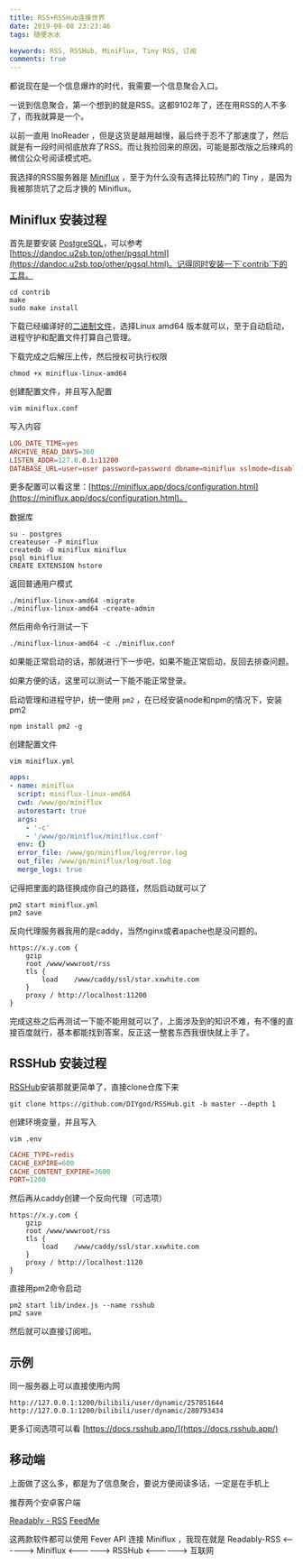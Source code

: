 ```yaml
---
title: RSS+RSSHub连接世界
date: 2019-08-08 23:23:46
tags: 随便水水

keywords: RSS, RSSHub, MiniFlux, Tiny RSS, 订阅
comments: true
---
```


都说现在是一个信息爆炸的时代，我需要一个信息聚合入口。

一说到信息聚合，第一个想到的就是RSS。这都9102年了，还在用RSS的人不多了，而我就算是一个。

<!-- more -->

以前一直用 InoReader ，但是这货是越用越慢，最后终于忍不了那速度了，然后就是有一段时间彻底放弃了RSS。而让我捡回来的原因，可能是那改版之后辣鸡的微信公众号阅读模式吧。

我选择的RSS服务器是 [Miniflux](https://miniflux.app/) ，至于为什么没有选择比较热门的 Tiny ，是因为我被那货坑了之后才换的 Miniflux。

## Miniflux 安装过程

首先是要安装 [PostgreSQL](https://www.postgresql.org/)，可以参考 [https://dandoc.u2sb.top/other/pgsql.html](https://dandoc.u2sb.top/other/pgsql.html)。记得同时安装一下`contrib`下的工具。

```
cd contrib
make
sudo make install
```

下载已经编译好的[二进制文件](https://github.com/miniflux/miniflux/releases)，选择Linux amd64 版本就可以，至于自动启动，进程守护和配置文件打算自己管理。

下载完成之后解压上传，然后授权可执行权限

```
chmod +x miniflux-linux-amd64
```

创建配置文件，并且写入配置

```
vim miniflux.conf
```

写入内容

```toml miniflux.conf
LOG_DATE_TIME=yes
ARCHIVE_READ_DAYS=360
LISTEN_ADDR=127.0.0.1:11200
DATABASE_URL=user=user password=password dbname=miniflux sslmode=disable
```

更多配置可以看这里：[https://miniflux.app/docs/configuration.html](https://miniflux.app/docs/configuration.html)。

数据库

```
su - postgres
createuser -P miniflux
createdb -O miniflux miniflux
psql miniflux
CREATE EXTENSION hstore
```

返回普通用户模式

```
./miniflux-linux-amd64 -migrate
./miniflux-linux-amd64 -create-admin
```

然后用命令行测试一下

```
./miniflux-linux-amd64 -c ./miniflux.conf
```

如果能正常启动的话，那就进行下一步吧，如果不能正常启动，反回去排查问题。

如果方便的话，这里可以测试一下能不能正常登录。

启动管理和进程守护，统一使用 `pm2` ，在已经安装node和npm的情况下，安装pm2

```
npm install pm2 -g
```

创建配置文件

```
vim miniflux.yml
```

```yaml miniflux.yml
apps:
- name: miniflux
  script: miniflux-linux-amd64
  cwd: /www/go/miniflux
  autorestart: true
  args: 
    - '-c'
    - '/www/go/miniflux/miniflux.conf'
  env: {}
  error_file: /www/go/miniflux/log/error.log
  out_file: /www/go/miniflux/log/out.log
  merge_logs: true
```

记得把里面的路径换成你自己的路径，然后启动就可以了

```
pm2 start miniflux.yml
pm2 save
```

反向代理服务器我用的是caddy，当然nginx或者apache也是没问题的。

```caddyfile rss.caddyfile
https://x.y.com {
    gzip
    root /www/wwwroot/rss
    tls {
        load    /www/caddy/ssl/star.xxwhite.com
    }
    proxy / http://localhost:11200
}
```

完成这些之后再测试一下能不能用就可以了，上面涉及到的知识不难，有不懂的直接百度就行，基本都能找到答案，反正这一整套东西我很快就上手了。


## RSSHub 安装过程

[RSSHub](https://docs.rsshub.app/)安装那就更简单了，直接clone仓库下来

```
git clone https://github.com/DIYgod/RSSHub.git -b master --depth 1
```

创建环境变量，并且写入

```
vim .env
```

```toml .env
CACHE_TYPE=redis
CACHE_EXPIRE=600
CACHE_CONTENT_EXPIRE=3600
PORT=1200
```

然后再从caddy创建一个反向代理（可选项）

```caddyfile rsshub.caddyfile
https://x.y.com {
    gzip
    root /www/wwwroot/rss
    tls {
        load    /www/caddy/ssl/star.xxwhite.com
    }
    proxy / http://localhost:1120
}
```

直接用pm2命令启动

```
pm2 start lib/index.js --name rsshub
pm2 save
```

然后就可以直接订阅啦。


## 示例

同一服务器上可以直接使用内网

```
http://127.0.0.1:1200/bilibili/user/dynamic/257851644
http://127.0.0.1:1200/bilibili/user/dynamic/280793434
```

更多订阅选项可以看 [https://docs.rsshub.app/](https://docs.rsshub.app/)


## 移动端

上面做了这么多，都是为了信息聚合，要说方便阅读多话，一定是在手机上

推荐两个安卓客户端

[Readably - RSS](https://play.google.com/store/apps/details?id=com.isaiasmatewos.readably)
[FeedMe](https://play.google.com/store/apps/details?id=com.seazon.feedme)

这两款软件都可以使用 Fever API 连接 Miniflux ，我现在就是 Readably-RSS <------> Miniflux <------> RSSHub <------> 互联网